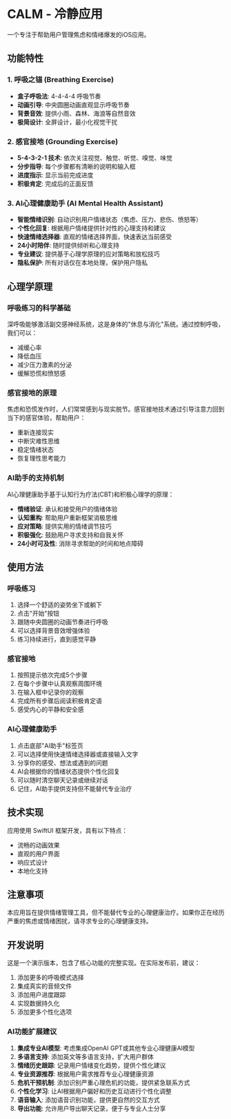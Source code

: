 # CALM - 冷静应用

一个专注于帮助用户管理焦虑和情绪爆发的iOS应用。

## 功能特性

### 1. 呼吸之锚 (Breathing Exercise)
- **盒子呼吸法**: 4-4-4-4 呼吸节奏
- **动画引导**: 中央圆圈动画直观显示呼吸节奏
- **背景音效**: 提供小雨、森林、海浪等自然音效
- **极简设计**: 全屏设计，最小化视觉干扰

### 2. 感官接地 (Grounding Exercise)
- **5-4-3-2-1 技术**: 依次关注视觉、触觉、听觉、嗅觉、味觉
- **分步指导**: 每个步骤都有清晰的说明和输入框
- **进度指示**: 显示当前完成进度
- **积极肯定**: 完成后的正面反馈

### 3. AI心理健康助手 (AI Mental Health Assistant)
- **智能情绪识别**: 自动识别用户情绪状态（焦虑、压力、悲伤、愤怒等）
- **个性化回复**: 根据用户情绪提供针对性的心理支持和建议
- **快速情绪选择器**: 直观的情绪选择界面，快速表达当前感受
- **24小时陪伴**: 随时提供倾听和心理支持
- **专业建议**: 提供基于心理学原理的应对策略和放松技巧
- **隐私保护**: 所有对话仅在本地处理，保护用户隐私

## 心理学原理

### 呼吸练习的科学基础
深呼吸能够激活副交感神经系统，这是身体的"休息与消化"系统。通过控制呼吸，我们可以：
- 减缓心率
- 降低血压
- 减少压力激素的分泌
- 缓解恐慌和愤怒感

### 感官接地的原理
焦虑和恐慌发作时，人们常常感到与现实脱节。感官接地技术通过引导注意力回到当下的感官体验，帮助用户：
- 重新连接现实
- 中断灾难性思维
- 稳定情绪状态
- 恢复理性思考能力

### AI助手的支持机制
AI心理健康助手基于认知行为疗法(CBT)和积极心理学的原理：
- **情绪验证**: 承认和接受用户的情绪体验
- **认知重构**: 帮助用户重新框架消极思维
- **应对策略**: 提供实用的情绪调节技巧
- **积极强化**: 鼓励用户寻求支持和自我关怀
- **24小时可及性**: 消除寻求帮助的时间和地点障碍

## 使用方法

### 呼吸练习
1. 选择一个舒适的姿势坐下或躺下
2. 点击"开始"按钮
3. 跟随中央圆圈的动画节奏进行呼吸
4. 可以选择背景音效增强体验
5. 练习持续进行，直到感觉平静

### 感官接地
1. 按照提示依次完成5个步骤
2. 在每个步骤中认真观察周围环境
3. 在输入框中记录你的观察
4. 完成所有步骤后阅读积极肯定语
5. 感受内心的平静和安全感

### AI心理健康助手
1. 点击底部"AI助手"标签页
2. 可以选择使用快速情绪选择器或直接输入文字
3. 分享你的感受、想法或遇到的问题
4. AI会根据你的情绪状态提供个性化回复
5. 可以随时清空聊天记录或继续对话
6. 记住，AI助手提供支持但不能替代专业治疗

## 技术实现

应用使用 SwiftUI 框架开发，具有以下特点：
- 流畅的动画效果
- 直观的用户界面
- 响应式设计
- 本地化支持

## 注意事项

本应用旨在提供情绪管理工具，但不能替代专业的心理健康治疗。如果你正在经历严重的焦虑或情绪困扰，请寻求专业的心理健康支持。

## 开发说明

这是一个演示版本，包含了核心功能的完整实现。在实际发布前，建议：
1. 添加更多的呼吸模式选择
2. 集成真实的音频文件
3. 添加用户进度跟踪
4. 实现数据持久化
5. 添加更多个性化选项

### AI功能扩展建议
1. **集成专业AI模型**: 考虑集成OpenAI GPT或其他专业心理健康AI模型
2. **多语言支持**: 添加英文等多语言支持，扩大用户群体
3. **情绪历史跟踪**: 记录用户情绪变化趋势，提供个性化建议
4. **专业资源推荐**: 根据用户需求推荐专业心理健康资源
5. **危机干预机制**: 添加识别严重心理危机的功能，提供紧急联系方式
6. **个性化学习**: 让AI根据用户偏好和历史互动进行个性化调整
7. **语音输入**: 添加语音识别功能，提供更自然的交互方式
8. **导出功能**: 允许用户导出聊天记录，便于与专业人士分享